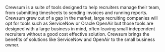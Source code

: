 Crewsum is a suite of tools designed to help recruiters manage their team, from submitting timesheets to sending invoices and running reports. Crewsum grew out of a gap in the market, large recruiting companies will opt for tools such as ServiceNow or Oracle OpenAir but those tools are designed with a large business in mind, often leaving small independent recruiters without a good cost effective solution. Crewsum brings the benefits of solutions like ServiceNow and OpenAir to the small business owner.
